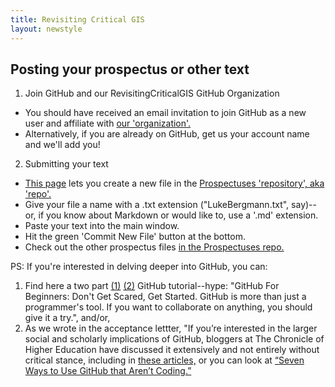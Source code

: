 ```yaml
---
title: Revisiting Critical GIS
layout: newstyle
---
```

## Posting your prospectus or other text

1. Join GitHub and our RevisitingCriticalGIS GitHub Organization
 * You should have received an email invitation to join GitHub as a new user and affiliate with [our 'organization'.](https://github.com/RevisitingCriticalGIS/)
 * Alternatively, if you are already on GitHub, get us your account name and we'll add you!
2. Submitting your text
 * [This page](https://github.com/RevisitingCriticalGIS/Prospectuses/new/master) lets you create a new file in the [Prospectuses 'repository', aka 'repo'.](https://github.com/RevisitingCriticalGIS/Prospectuses/)
 * Give your file a name with a .txt extension ("LukeBergmann.txt", say)--or, if you know about Markdown or would like to, use a '.md' extension.
 * Paste your text into the main window.
 * Hit the green 'Commit New File' button at the bottom.
 * Check out the other prospectus files [in the Prospectuses repo.](https://github.com/RevisitingCriticalGIS/Prospectuses)
 
PS: If you're interested in delving deeper into GitHub, you can:

1. Find here a two part [(1)](http://readwrite.com/2013/09/30/understanding-github-a-journey-for-beginners-part-1) [(2)](http://readwrite.com/2013/10/02/github-for-beginners-part-2) GitHub tutorial--hype: "GitHub For Beginners: Don't Get Scared, Get Started. GitHub is more than just a programmer's tool. If you want to collaborate on anything, you should give it a try.", and/or,
2. As we wrote in the acceptance lettter, "If you’re interested in the larger social and scholarly implications of GitHub, bloggers at The Chronicle of Higher Education have discussed it extensively and not entirely without critical stance, including in [these articles,](http://chronicle.com/blogs/profhacker/tag/github) or you can look at [“Seven Ways to Use GitHub that Aren’t Coding.”](http://readwrite.com/2013/11/08/seven-ways-to-use-github-that-arent-coding)
